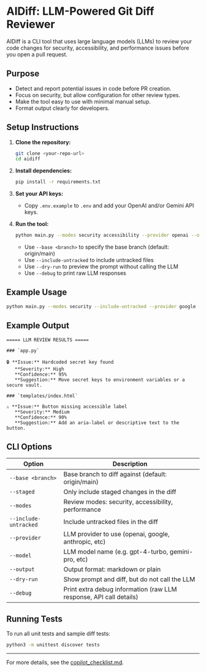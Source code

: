 # AIDiff: LLM-Powered Git Diff Reviewer

AIDiff is a CLI tool that uses large language models (LLMs) to review your code changes for security, accessibility, and performance issues before you open a pull request.

## Purpose
- Detect and report potential issues in code before PR creation.
- Focus on security, but allow configuration for other review types.
- Make the tool easy to use with minimal manual setup.
- Format output clearly for developers.

## Setup Instructions

1. **Clone the repository:**
   ```bash
   git clone <your-repo-url>
   cd aidiff
   ```
2. **Install dependencies:**
   ```bash
   pip install -r requirements.txt
   ```
3. **Set your API keys:**
   - Copy `.env.example` to `.env` and add your OpenAI and/or Gemini API keys.

4. **Run the tool:**
   ```bash
   python main.py --modes security accessibility --provider openai --output markdown
   ```
   - Use `--base <branch>` to specify the base branch (default: origin/main)
   - Use `--include-untracked` to include untracked files
   - Use `--dry-run` to preview the prompt without calling the LLM
   - Use `--debug` to print raw LLM responses

## Example Usage

```bash
python main.py --modes security --include-untracked --provider google --model models/gemini-1.5-flash --output markdown
```

## Example Output

```
===== LLM REVIEW RESULTS =====

### `app.py`

🔒 **Issue:** Hardcoded secret key found
   **Severity:** High
   **Confidence:** 95%
   **Suggestion:** Move secret keys to environment variables or a secure vault.

### `templates/index.html`

⚠️ **Issue:** Button missing accessible label
   **Severity:** Medium
   **Confidence:** 90%
   **Suggestion:** Add an aria-label or descriptive text to the button.
```


## CLI Options

| Option                  | Description                                                      |
|------------------------|------------------------------------------------------------------|
| `--base <branch>`      | Base branch to diff against (default: origin/main)                |
| `--staged`             | Only include staged changes in the diff                           |
| `--modes`              | Review modes: security, accessibility, performance                |
| `--include-untracked`  | Include untracked files in the diff                               |
| `--provider`           | LLM provider to use (openai, google, anthropic, etc)              |
| `--model`              | LLM model name (e.g. gpt-4-turbo, gemini-pro, etc)                |
| `--output`             | Output format: markdown or plain                                  |
| `--dry-run`            | Show prompt and diff, but do not call the LLM                     |
| `--debug`              | Print extra debug information (raw LLM response, API call details)|

## Running Tests

To run all unit tests and sample diff tests:

```bash
python3 -m unittest discover tests
```

---

For more details, see the [copilot_checklist.md](copilot_checklist.md).
